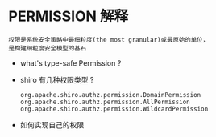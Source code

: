 # PERMISSION 解释

    权限是系统安全策略中最细粒度(the most granular)或最原始的单位，
    是构建细粒度安全模型的基石
    
* what's type-safe Permission ?


* shiro 有几种权限类型 ?
    ```$xslt
    org.apache.shiro.authz.permission.DomainPermission
    org.apache.shiro.authz.permission.AllPermission
    org.apache.shiro.authz.permission.WildcardPermission
    ```
    
* 如何实现自己的权限

